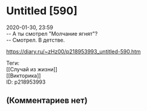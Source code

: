Untitled [590]
==============

  
2020-01-30, 23:59  
 -- А ты смотрел "Молчание ягнят"?   
 -- Смотрел. В детстве.   
  
<https://diary.ru/~zHz00/p218953993_untitled-590.htm>  
  
Теги:  
[[Случай из жизни]]  
[[Викторика]]  
ID: p218953993  


(Комментариев нет)
------------------